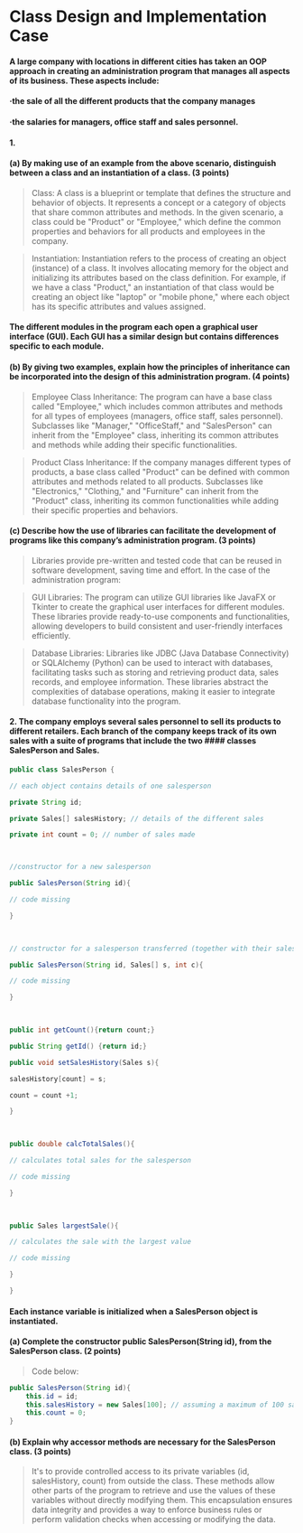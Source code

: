 # Class Design and Implementation Case

#### A large company with locations in different cities has taken an OOP approach in creating an administration program that manages all aspects of its business. These aspects include:
#### ·the sale of all the different products that the company manages
#### ·the salaries for managers, office staff and sales personnel.

#### 1.
#### (a) By making use of an example from the above scenario, distinguish between a class and an instantiation of a class. (3 points)
> Class: A class is a blueprint or template that defines the structure and behavior of objects. It represents a concept or a category of objects that share common attributes and methods. In the given scenario, a class could be "Product" or "Employee," which define the common properties and behaviors for all products and employees in the company.

> Instantiation: Instantiation refers to the process of creating an object (instance) of a class. It involves allocating memory for the object and initializing its attributes based on the class definition. For example, if we have a class "Product," an instantiation of that class would be creating an object like "laptop" or "mobile phone," where each object has its specific attributes and values assigned.

#### The different modules in the program each open a graphical user interface (GUI). Each GUI has a similar design but contains differences specific to each module.

#### (b) By giving two examples, explain how the principles of inheritance can be incorporated into the design of this administration program. (4 points)
> Employee Class Inheritance: The program can have a base class called "Employee," which includes common attributes and methods for all types of employees (managers, office staff, sales personnel). Subclasses like "Manager," "OfficeStaff," and "SalesPerson" can inherit from the "Employee" class, inheriting its common attributes and methods while adding their specific functionalities.

> Product Class Inheritance: If the company manages different types of products, a base class called "Product" can be defined with common attributes and methods related to all products. Subclasses like "Electronics," "Clothing," and "Furniture" can inherit from the "Product" class, inheriting its common functionalities while adding their specific properties and behaviors.

#### (c) Describe how the use of libraries can facilitate the development of programs like this company’s administration program. (3 points)
> Libraries provide pre-written and tested code that can be reused in software development, saving time and effort. In the case of the administration program:

> GUI Libraries: The program can utilize GUI libraries like JavaFX or Tkinter to create the graphical user interfaces for different modules. These libraries provide ready-to-use components and functionalities, allowing developers to build consistent and user-friendly interfaces efficiently.

> Database Libraries: Libraries like JDBC (Java Database Connectivity) or SQLAlchemy (Python) can be used to interact with databases, facilitating tasks such as storing and retrieving product data, sales records, and employee information. These libraries abstract the complexities of database operations, making it easier to integrate database functionality into the program.

#### 2. The company employs several sales personnel to sell its products to different retailers. Each branch of the company keeps track of its own sales with a suite of programs that include the two #### classes SalesPerson and Sales.

 
```java
public class SalesPerson {

// each object contains details of one salesperson

private String id;

private Sales[] salesHistory; // details of the different sales

private int count = 0; // number of sales made



//constructor for a new salesperson

public SalesPerson(String id){

// code missing

}

 

// constructor for a salesperson transferred (together with their sales details) from another branch

public SalesPerson(String id, Sales[] s, int c){

// code missing

}

 

public int getCount(){return count;}

public String getId() {return id;}

public void setSalesHistory(Sales s){

salesHistory[count] = s;

count = count +1;

}

 

public double calcTotalSales(){

// calculates total sales for the salesperson

// code missing

}

 

public Sales largestSale(){

// calculates the sale with the largest value

// code missing

}

}
```
 
#### Each instance variable is initialized when a SalesPerson object is instantiated.

#### (a) Complete the constructor public SalesPerson(String id), from the SalesPerson class. (2 points)

> Code below:
```java
public SalesPerson(String id){
    this.id = id;
    this.salesHistory = new Sales[100]; // assuming a maximum of 100 sales can be stored
    this.count = 0;
}
```

#### (b) Explain why accessor methods are necessary for the SalesPerson class. (3 points)
> It's to provide controlled access to its private variables (id, salesHistory, count) from outside the class. These methods allow other parts of the program to retrieve and use the values of these variables without directly modifying them. This encapsulation ensures data integrity and provides a way to enforce business rules or perform validation checks when accessing or modifying the data.
